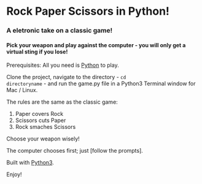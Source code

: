 # Rock Paper Scissors in Python!
### A eletronic take on a classic game!
#### Pick your weapon and play against the computer - you will only get a virtual sting if you lose!

Prerequisites: All you need is [Python](https://www.python.org/download/releases/3.0) to play.

Clone the project, navigate to the directory - <code>cd directoryname</code> - and run the game.py file in a Python3 Terminal window for Mac / Linux.

The rules are the same as the classic game:

1. Paper covers Rock
2. Scissors cuts Paper
3. Rock smaches Scissors

Choose your weapon wisely!

The computer chooses first; just [follow the prompts].

Built with [Python3](https://docs.python.org/3/).

Enjoy!

